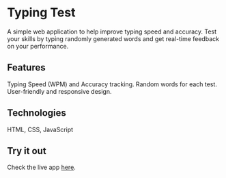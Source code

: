 # Typing Test #
A simple web application to help improve typing speed and accuracy. Test your skills by typing randomly generated words and get real-time feedback on your performance.

## Features ##
Typing Speed (WPM) and Accuracy tracking.
Random words for each test.
User-friendly and responsive design.

## Technologies ##
HTML, CSS, JavaScript

## Try it out
Check the live app [here](https://crystal-merlin-dsouza.github.io/typing-test/).


